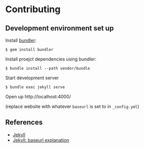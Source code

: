 # Contributing

## Development environment set up

Install [bundler](http://bundler.io/):

```
$ gem install bundler
```

Install proejct dependencies using bundler:

```
$ bundle install --path vendor/bundle 
```

Start development server

```
$ bundle exec jekyll serve
```

Open up http://localhost:4000/

(replace website with whatever `baseurl` is set to in `_config.yml`)

## References

* [Jekyll](https://jekyllrb.com/)
* [Jekyll: baseurl explanation](https://byparker.com/blog/2014/clearing-up-confusion-around-baseurl/)
